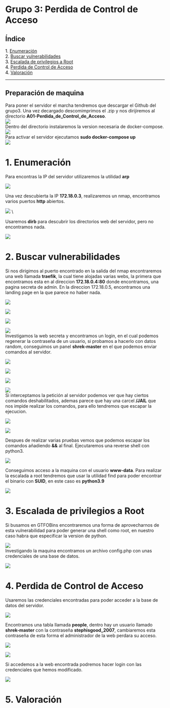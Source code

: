# Grupo 3: Perdida de Control de Acceso

## **Índice**

<span style="color:black;">1. [ Enumeración](#Enumeración)</span><br>
<span style="color:black;">2. [ Buscar vulnerabilidades](#Vulnerabilidades)</span><br>
<span style="color:black;">3. [ Escalada de privilegios a Root ](#root)</span><br>
<span style="color:black;">4. [ Perdida de Control de Acceso ](#perdida)</span><br>
<span style="color:black;">4. [ Valoración](#valoracion)</span><br>

---



## Preparación de maquina

Para poner el servidor el marcha tendremos que descargar el Github del grupo3. Una vez decargado descomimprimos el .zip y nos dirijiremos al directorio **A01-Perdida_de_Control_de_Acceso**. \
![](https://github.com/Dani-ITB24/Proyecto-Final/blob/Grupo5(Eloi-Alan-Fernando-Jose-Zome%C3%B1o)/Documentos/Grupo%203/A01-Perdida_de_Control_de_Acceso/Assets/wget.png) \
Dentro del directorio instalaremos la version necesaria de docker-compose. \
![](https://github.com/Dani-ITB24/Proyecto-Final/blob/Grupo5(Eloi-Alan-Fernando-Jose-Zome%C3%B1o)/Documentos/Grupo%203/A01-Perdida_de_Control_de_Acceso/Assets/install-dockercompose.png) \
Para activar el servidor ejecutamos **sudo docker-compose up** \
![](https://github.com/Dani-ITB24/Proyecto-Final/blob/Grupo5(Eloi-Alan-Fernando-Jose-Zome%C3%B1o)/Documentos/Grupo%203/A01-Perdida_de_Control_de_Acceso/Assets/docker-compose.png) 

<h1 name="Enumeración">1. Enumeración</h1>

Para encontras la IP del servidor utilizaremos la utilidad **arp** 

![](https://github.com/Dani-ITB24/Proyecto-Final/blob/Grupo5(Eloi-Alan-Fernando-Jose-Zome%C3%B1o)/Documentos/Grupo%203/A01-Perdida_de_Control_de_Acceso/Assets/arp.png) 

Una vez descubierta la IP **172.18.0.3**, realizaremos un nmap, encontramos varios puertos **http** abiertos. 

![](https://github.com/Dani-ITB24/Proyecto-Final/blob/Grupo5(Eloi-Alan-Fernando-Jose-Zome%C3%B1o)/Documentos/Grupo%203/A01-Perdida_de_Control_de_Acceso/Assets/nmap.png) \

Usaremos **dirb** para descubrir los directorios web del servidor, pero no encontramos nada. 

![](https://github.com/Dani-ITB24/Proyecto-Final/blob/Grupo5(Eloi-Alan-Fernando-Jose-Zome%C3%B1o)/Documentos/Grupo%203/A01-Perdida_de_Control_de_Acceso/Assets/dirb.png)

<h1 name="Vulnerabilidades">2. Buscar vulnerabilidades</h1>

Si nos dirigimos al puerto encontrado en la salida del nmap encontraremos una web llamada **traefik**, la cual tiene alojadas varias webs, la primera que encontramos esta en al direccion **172.18.0.4:80** donde encontramos, una pagina secreta de admin. En la direccion 172.18.0.5, encontramos una landing page en la que parece no haber nada.

![](https://github.com/Dani-ITB24/Proyecto-Final/blob/Grupo5(Eloi-Alan-Fernando-Jose-Zome%C3%B1o)/Documentos/Grupo%203/A01-Perdida_de_Control_de_Acceso/Assets/dashboard.png)

![](https://github.com/Dani-ITB24/Proyecto-Final/blob/Grupo5(Eloi-Alan-Fernando-Jose-Zome%C3%B1o)/Documentos/Grupo%203/A01-Perdida_de_Control_de_Acceso/Assets/server.4.png)

![](https://github.com/Dani-ITB24/Proyecto-Final/blob/Grupo5(Eloi-Alan-Fernando-Jose-Zome%C3%B1o)/Documentos/Grupo%203/A01-Perdida_de_Control_de_Acceso/Assets/admin-secret-web.png)

![](https://github.com/Dani-ITB24/Proyecto-Final/blob/Grupo5(Eloi-Alan-Fernando-Jose-Zome%C3%B1o)/Documentos/Grupo%203/A01-Perdida_de_Control_de_Acceso/Assets/pino-php.png) \
Investigamos la web secreta y encontramos un login, en el cual podemos regenerar la contraseña de un usuario, si probamos a hacerlo con datos random, conseguimos un panel **shrek-master** en el que podemos enviar comandos al servidor. 

![](https://github.com/Dani-ITB24/Proyecto-Final/blob/Grupo5(Eloi-Alan-Fernando-Jose-Zome%C3%B1o)/Documentos/Grupo%203/A01-Perdida_de_Control_de_Acceso/Assets/login.png)

![](https://github.com/Dani-ITB24/Proyecto-Final/blob/Grupo5(Eloi-Alan-Fernando-Jose-Zome%C3%B1o)/Documentos/Grupo%203/A01-Perdida_de_Control_de_Acceso/Assets/regenerar-contrase%C3%B1a.png) 

![](https://github.com/Dani-ITB24/Proyecto-Final/blob/Grupo5(Eloi-Alan-Fernando-Jose-Zome%C3%B1o)/Documentos/Grupo%203/A01-Perdida_de_Control_de_Acceso/Assets/shrek-master.png)

![](https://github.com/Dani-ITB24/Proyecto-Final/blob/Grupo5(Eloi-Alan-Fernando-Jose-Zome%C3%B1o)/Documentos/Grupo%203/A01-Perdida_de_Control_de_Acceso/Assets/command-panel.png)  \
Si interceptamos la petición al servidor podemos ver que hay ciertos comandos deshabilitados, ademas parece que hay una carcel **/JAIL** que nos impide realizar los comandos, para ello tendremos que escapar la ejecucion. 

![](https://github.com/Dani-ITB24/Proyecto-Final/blob/Grupo5(Eloi-Alan-Fernando-Jose-Zome%C3%B1o)/Documentos/Grupo%203/A01-Perdida_de_Control_de_Acceso/Assets/burpsuite.png)

![](https://github.com/Dani-ITB24/Proyecto-Final/blob/Grupo5(Eloi-Alan-Fernando-Jose-Zome%C3%B1o)/Documentos/Grupo%203/A01-Perdida_de_Control_de_Acceso/Assets/ls.png)

Despues de realizar varias pruebas vemos que podemos escapar los comandos añadiendo **&&** al final. Ejecutaremos una reverse shell con python3. 

![](https://github.com/Dani-ITB24/Proyecto-Final/blob/Grupo5(Eloi-Alan-Fernando-Jose-Zome%C3%B1o)/Documentos/Grupo%203/A01-Perdida_de_Control_de_Acceso/Assets/reverse-shell-web.png) 

Conseguimos acceso a la maquina con el usuario **www-data**. Para realizar la escalada a root tendremos que usar la utilidad find para poder encontrar el binario con **SUID**, en este caso es **python3.9** 

![](https://github.com/Dani-ITB24/Proyecto-Final/blob/Grupo5(Eloi-Alan-Fernando-Jose-Zome%C3%B1o)/Documentos/Grupo%203/A01-Perdida_de_Control_de_Acceso/Assets/nc-whoami-find.png)

<h1 name="root">3. Escalada de privilegios a Root</h1>

Si busamos en GTFOBins encontraremos una forma de aprovecharnos de esta vulnerabilidad para poder generar una shell como root, en nuestro caso habra que especificar la version de python. 

![](https://github.com/Dani-ITB24/Proyecto-Final/blob/Grupo5(Eloi-Alan-Fernando-Jose-Zome%C3%B1o)/Documentos/Grupo%203/A01-Perdida_de_Control_de_Acceso/Assets/root.png) \
Investigando la maquina encontramos un archivo config.php con unas credenciales de una base de datos. 

![](https://github.com/Dani-ITB24/Proyecto-Final/blob/Grupo5(Eloi-Alan-Fernando-Jose-Zome%C3%B1o)/Documentos/Grupo%203/A01-Perdida_de_Control_de_Acceso/Assets/config-php.png)

<h1 name="perdida">4. Perdida de Control de Acceso</h1>
Usaremos las credenciales encontradas para poder acceder a la base de datos del servidor. 

![](https://github.com/Dani-ITB24/Proyecto-Final/blob/Grupo5(Eloi-Alan-Fernando-Jose-Zome%C3%B1o)/Documentos/Grupo%203/A01-Perdida_de_Control_de_Acceso/Assets/mysql.png) 

Encontramos una tabla llamada **people**, dentro hay un usuario llamado **shrek-master** con la contraseña **stephisgood_2007**, cambiaremos esta contraseña de esta forma el administrador de la web perdara su acceso. 

![](https://github.com/Dani-ITB24/Proyecto-Final/blob/Grupo5(Eloi-Alan-Fernando-Jose-Zome%C3%B1o)/Documentos/Grupo%203/A01-Perdida_de_Control_de_Acceso/Assets/tables.png)

![](https://github.com/Dani-ITB24/Proyecto-Final/blob/Grupo5(Eloi-Alan-Fernando-Jose-Zome%C3%B1o)/Documentos/Grupo%203/A01-Perdida_de_Control_de_Acceso/Assets/cambiada.png)

Si accedemos a la web encontrada podremos hacer login con las credenciales que hemos modificado. 

![](https://github.com/Dani-ITB24/Proyecto-Final/blob/Grupo5(Eloi-Alan-Fernando-Jose-Zome%C3%B1o)/Documentos/Grupo%203/A01-Perdida_de_Control_de_Acceso/Assets/acces-psswd.png)

<h1 name="valoracion">5. Valoración</h1>


